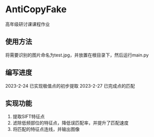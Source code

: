 # AntiCopyFake
高年级研讨课课程作业

## 使用方法
将需要识别的图片命名为test.jpg，并放置在根目录下，然后运行main.py

## 编写进度
2023-2-24 已实现极值点的初步提取
2023-2-27 已完成点的匹配

## 实现功能
1. 提取SIFT特征点
2. 滤除低频部位的特征点，降低误匹配率，并提升了匹配速度
3. 将匹配的特征点连线，并输出图像